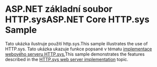 # <a name="aspnet-core-httpsys-sample"></a><span data-ttu-id="64a53-101">ASP.NET základní soubor HTTP.sys</span><span class="sxs-lookup"><span data-stu-id="64a53-101">ASP.NET Core HTTP.sys Sample</span></span>

<span data-ttu-id="64a53-102">Tato ukázka ilustruje použití http.sys.</span><span class="sxs-lookup"><span data-stu-id="64a53-102">This sample illustrates the use of HTTP.sys.</span></span> <span data-ttu-id="64a53-103">Tato ukázka ukazuje funkce popsané v tématu [implementace webového serveru HTTP.sys.](https://docs.microsoft.com/aspnet/core/fundamentals/servers/httpsys)</span><span class="sxs-lookup"><span data-stu-id="64a53-103">This sample demonstrates the features described in the [HTTP.sys web server implementation](https://docs.microsoft.com/aspnet/core/fundamentals/servers/httpsys) topic.</span></span>
